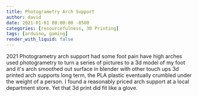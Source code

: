 ```yaml
---
title: Photogrametry Arch Support
author: david
date: 2021-01-01 00:00:00 -0500
categories: [resourcefulness, 3D Printing]
tags: [arduino, gaming]
render_with_liquid: false
---
```


2021 Photogrametry arch support
  had some foot pain have high arches
  used photogrametry to turn a series of pictures to a 3d model of my foot and it's arch
  smoothed out surface in blender with other touch ups
  3d printed arch supports
  long term, the PLA plastic eventually crumbled under the weight of a person. I found a reasonably priced arch support at a local department store. Yet that 3d print did fit like a glove.
